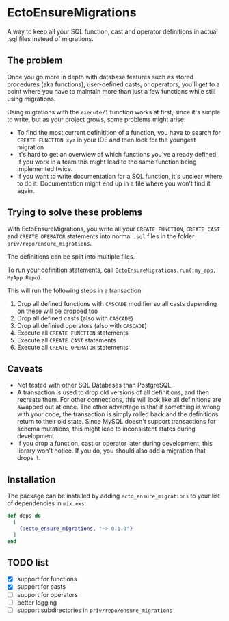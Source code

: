 # EctoEnsureMigrations

A way to keep all your SQL function, cast and operator definitions in actual .sql files instead of migrations.

## The problem

Once you go more in depth with database features such as stored procedures (aka functions), user-defined casts, or operators, 
you'll get to a point where you have to maintain more than just a few functions while still using migrations. 

Using migrations with the `execute/1` function works at first, since it's simple to write, but as your project grows, some problems
might arise:

 * To find the most current definitition of a function, you have to search for `CREATE FUNCTION xyz` in your IDE and then look for the youngest migration
 * It's hard to get an overwiew of which functions you've already defined. If you work in a team this might lead to the same function being implemented twice.
 * If you want to write documentation for a SQL function, it's unclear where to do it. Documentation might end up in a file where you won't find it again.

## Trying to solve these problems

With EctoEnsureMigrations, you write all your `CREATE FUNCTION`, `CREATE CAST` and `CREATE OPERATOR` statements into normal `.sql` files in the folder `priv/repo/ensure_migrations`.

The definitions can be split into multiple files.

To run your definition statements, call `EctoEnsureMigrations.run(:my_app, MyApp.Repo)`.

This will run the following steps in a transaction:

 1. Drop all defined functions with `CASCADE` modifier so all casts depending on these will be dropped too
 2. Drop all defined casts (also with `CASCADE`)
 3. Drop all definied operators (also with `CASCADE`)
 4. Execute all `CREATE FUNCTION` statements
 5. Execute all `CREATE CAST` statements
 6. Execute all `CREATE OPERATOR` statements

## Caveats

 * Not tested with other SQL Databases than PostgreSQL.
 * A transaction is used to drop old versions of all definitions, and then recreate them. For other connections, this will look like all definitions are swapped out at once. The other advantage is that if something is wrong with your code, the transaction is simply rolled back and the definitions return to their old state. Since MySQL doesn't support transactions for schema mutations, this might lead to inconsistent states during development.
 * If you drop a function, cast or operator later during development, this library won't notice. If you do, you should also add a migration that drops it.

## Installation

The package can be installed by adding `ecto_ensure_migrations` to your list of dependencies in `mix.exs`:

```elixir
def deps do
  [
    {:ecto_ensure_migrations, "~> 0.1.0"}
  ]
end
```

<!-- Documentation can be found at [https://hexdocs.pm/ecto_ensure_migrations](https://hexdocs.pm/ecto_ensure_migrations). -->

## TODO list

 - [x] support for functions
 - [x] support for casts
 - [ ] support for operators
 - [ ] better logging
 - [ ] support subdirectories in `priv/repo/ensure_migrations`